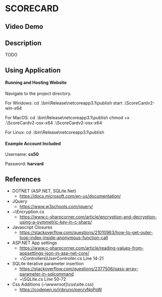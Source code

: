 ﻿# SCORECARD

## Video Demo

<URL>

## Description

TODO

## Using Application

#### Running and Hosting Website

Navigate to the project directory.

For Windows:
	cd .\bin\Release\netcoreapp3.1\publish
	start .\ScoreCardv2-win-x64

For MacOS:
	cd .\bin\Release\netcoreapp3.1\publish
	chmod +x .\ScoreCardv2-osx-x64
	.\ScoreCardv2-osx-x64

For Linux:
	cd .\bin\Release\netcoreapp3.1\publish

#### Example Account Included

Username: **cs50**

Password: **harvard**

## References

* DOTNET (ASP.NET, SQLite.Net)
	* https://docs.microsoft.com/en-us/documentation/
* JQuery
	* https://www.w3schools.com/jquery/
* ~\Encryption.cs
	* https://www.c-sharpcorner.com/article/encryption-and-decryption-using-a-symmetric-key-in-c-sharp/
* Javascript Closures
	* https://stackoverflow.com/questions/21010963/how-to-get-outer-loop-index-inside-anonymous-function-call
* ASP.NET App settings
	* https://www.c-sharpcorner.com/article/reading-values-from-appsettings-json-in-asp-net-core/
	* ~\Controllers\UserController.cs Line 14-21
* SQLite iterative parameter insertion
	* https://stackoverflow.com/questions/2377506/pass-array-parameter-in-sqlcommand
	* ~\SQLite.cs Line 50-72
* Css Additions (~\wwwroot]\css\site.css)
	* https://codepen.io/jnbruno/pen/vNpPpW